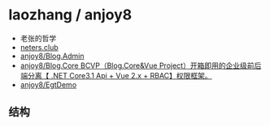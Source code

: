 # laozhang / anjoy8

- 老张的哲学
- [neters.club](https://neters.club/)
- [anjoy8/Blog.Admin](https://github.com/anjoy8/Blog.Admin)
- [anjoy8/Blog.Core BCVP（Blog.Core&Vue Project）开箱即用的企业级前后端分离【 .NET Core3.1 Api + Vue 2.x + RBAC】权限框架。](https://github.com/anjoy8/Blog.Core)
- [anjoy8/EgtDemo](https://github.com/anjoy8/EgtDemo)

## 结构

```c#

```
